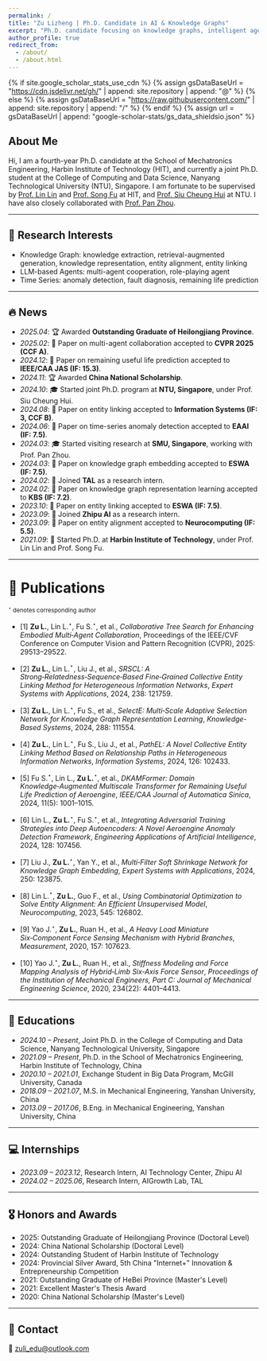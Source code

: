 ```yaml
---
permalink: /
title: "Zu Lizheng | Ph.D. Candidate in AI & Knowledge Graphs"
excerpt: "Ph.D. candidate focusing on knowledge graphs, intelligent agents, LLMs, and time series modeling."
author_profile: true
redirect_from: 
  - /about/
  - /about.html
---
```


{% if site.google_scholar_stats_use_cdn %}
{% assign gsDataBaseUrl = "https://cdn.jsdelivr.net/gh/" | append: site.repository | append: "@" %}
{% else %}
{% assign gsDataBaseUrl = "https://raw.githubusercontent.com/" | append: site.repository | append: "/" %}
{% endif %}
{% assign url = gsDataBaseUrl | append: "google-scholar-stats/gs_data_shieldsio.json" %}

## About Me
<span class='anchor' id='about-me'></span>

Hi, I am a fourth-year Ph.D. candidate at the School of Mechatronics Engineering, Harbin Institute of Technology (HIT), and currently a joint Ph.D. student at the College of Computing and Data Science, Nanyang Technological University (NTU), Singapore.
I am fortunate to be supervised by <a href="https://homepage.hit.edu.cn/linlin?lang=zh">Prof. Lin Lin</a> and <a href="https://homepage.hit.edu.cn/fusong?lang=zh">Prof. Song Fu</a> at HIT, and <a href="https://personal.ntu.edu.sg/asschui/">Prof. Siu Cheung Hui</a> at NTU. I have also closely collaborated with <a href="https://panzhous.github.io/">Prof. Pan Zhou</a>.

---

<span id="-interests"></span>
## 🤖 Research Interests
- Knowledge Graph: knowledge extraction, retrieval-augmented generation, knowledge representation, entity alignment, entity linking   
- LLM-based Agents: multi-agent cooperation, role-playing agent
- Time Series: anomaly detection, fault diagnosis, remaining life prediction

---

<span id="-news"></span>
## 🔥 News
- *2025.04*: 🏆 Awarded **Outstanding Graduate of Heilongjiang Province**.  
- *2025.02*: 📄 Paper on multi-agent collaboration accepted to **CVPR 2025 (CCF A)**.  
- *2024.12*: 📄 Paper on remaining useful life prediction accepted to **IEEE/CAA JAS (IF: 15.3)**.
- *2024.11*: 🏆 Awarded **China National Scholarship**.  
- *2024.10*: 🎓 Started joint Ph.D. program at **NTU, Singapore**, under Prof. Siu Cheung Hui.
- *2024.08*: 📄 Paper on entity linking accepted to **Information Systems (IF: 3, CCF B)**.  
- *2024.06*: 📄 Paper on time-series anomaly detection accepted to **EAAI (IF: 7.5)**.  
- *2024.03*: 🎓 Started visiting research at **SMU, Singapore**, working with Prof. Pan Zhou.  
- *2024.03*: 📄 Paper on knowledge graph embedding accepted to **ESWA (IF: 7.5)**.  
- *2024.02*: 💼 Joined **TAL** as a research intern.  
- *2024.02*: 📄 Paper on knowledge graph representation learning accepted to **KBS (IF: 7.2)**.  
- *2023.10*: 📄 Paper on entity linking accepted to **ESWA (IF: 7.5)**.  
- *2023.09*: 💼 Joined **Zhipu AI** as a research intern. 
- *2023.09*: 📄 Paper on entity alignment accepted to **Neurocomputing (IF: 5.5)**.  
- *2021.09*: 🚀 Started Ph.D. at **Harbin Institute of Technology**, under Prof. Lin Lin and Prof. Song Fu.  

---

[//]: # (<div class='paper-box'><div class='paper-box-image'><div><div class="badge">CVPR 2025</div><img src='images/500x300.png' alt="cots" width="100%"></div></div>)

[//]: # (<div class='paper-box-text' markdown="1">)

[//]: # ()
[//]: # (**Collaborative Tree Search for Enhancing Embodied Multi-Agent Collaboration**  )

[//]: # (Zu Lizheng, et al.  )

[//]: # ([**Paper**]&#40;#&#41; • [**Project**]&#40;#&#41;)

[//]: # ()
[//]: # (</div></div>)

<span id="-leadership-publication-work"></span>
# 📝 Publications
<sub>$^{\star}$ denotes corresponding author</sub>
- [1] **Zu L.**, Lin L.$^{\star}$, Fu S.$^{\star}$, et al., *Collaborative Tree Search for Enhancing Embodied Multi‑Agent Collaboration*, Proceedings of the IEEE/CVF Conference on Computer Vision and Pattern Recognition (CVPR), 2025: 29513–29522. 

- [2] **Zu L.**, Lin L.$^{\star}$, Liu J., et al., *SRSCL: A Strong‑Relatedness‑Sequence‑Based Fine‑Grained Collective Entity Linking Method for Heterogeneous Information Networks*, *Expert Systems with Applications*, 2024, 238: 121759. 

- [3] **Zu L.**, Lin L.$^{\star}$, Fu S., et al., *SelectE: Multi‑Scale Adaptive Selection Network for Knowledge Graph Representation Learning*, *Knowledge-Based Systems*, 2024, 288: 111554. 

- [4] **Zu L.**, Lin L.$^{\star}$, Fu S., Liu J., et al., *PathEL: A Novel Collective Entity Linking Method Based on Relationship Paths in Heterogeneous Information Networks*, *Information Systems*, 2024, 126: 102433. 

- [5] Fu S.$^{\star}$, Lin L., **Zu L.**$^{\star}$, et al., *DKAMFormer: Domain Knowledge‑Augmented Multiscale Transformer for Remaining Useful Life Prediction of Aeroengine*, *IEEE/CAA Journal of Automatica Sinica*, 2024, 11(5): 1001–1015. 

- [6] Lin L., **Zu L.**$^{\star}$, Fu S.$^{\star}$, et al., *Integrating Adversarial Training Strategies into Deep Autoencoders: A Novel Aeroengine Anomaly Detection Framework*, *Engineering Applications of Artificial Intelligence*, 2024, 128: 107456. 

- [7] Liu J., **Zu L.**$^{\star}$, Yan Y., et al., *Multi‑Filter Soft Shrinkage Network for Knowledge Graph Embedding*, *Expert Systems with Applications*, 2024, 250: 123875. 

- [8] Lin L.$^{\star}$, **Zu L.**, Guo F., et al., *Using Combinatorial Optimization to Solve Entity Alignment: An Efficient Unsupervised Model*, *Neurocomputing*, 2023, 545: 126802. 

- [9] Yao J.$^{\star}$, **Zu L.**, Ruan H., et al., *A Heavy Load Miniature Six‑Component Force Sensing Mechanism with Hybrid Branches*, *Measurement*, 2020, 157: 107623.

- [10] Yao J.$^{\star}$, **Zu L.**, Ruan H., et al., *Stiffness Modeling and Force Mapping Analysis of Hybrid‑Limb Six‑Axis Force Sensor*, *Proceedings of the Institution of Mechanical Engineers, Part C: Journal of Mechanical Engineering Science*, 2020, 234(22): 4401–4413. 



---
<span id="-educations"></span>
## 📖 Educations
- *2024.10 – Present*, Joint Ph.D. in the College of Computing and Data Science, Nanyang Technological University, Singapore
- *2021.09 – Present*, Ph.D. in the School of Mechatronics Engineering, Harbin Institute of Technology, China
- *2020.10 – 2021.01*, Exchange Student in Big Data Program, McGill University, Canada  
- *2018.09 – 2021.07*, M.S. in Mechanical Engineering, Yanshan University, China 
- *2013.09 – 2017.06*, B.Eng. in Mechanical Engineering, Yanshan University, China 



---
<span id="-internships"></span>
## 💻 Internships
- *2023.09 – 2023.12*, Research Intern, AI Technology Center, Zhipu AI
- *2024.02 – 2025.06*, Research Intern, AIGrowth Lab, TAL

---
<span id="-honors-and-awards"></span>
## 🎖 Honors and Awards
- 2025: Outstanding Graduate of Heilongjiang Province (Doctoral Level)  
- 2024: China National Scholarship (Doctoral Level) 
- 2024: Outstanding Student of Harbin Institute of Technology
- 2024: Provincial Silver Award, 5th China "Internet+" Innovation & Entrepreneurship Competition  
- 2021: Outstanding Graduate of HeBei Province (Master's Level)  
- 2021: Excellent Master's Thesis Award
- 2020: China National Scholarship (Master's Level)  


---
<span id="-contact"></span>
## 💬 Contact
📧 zuli_edu@outlook.com  
